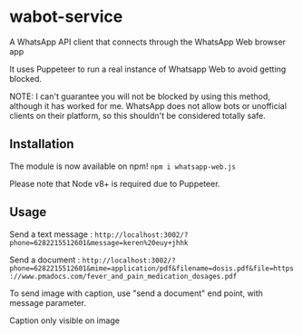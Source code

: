 # wabot-service
A WhatsApp API client that connects through the WhatsApp Web browser app

It uses Puppeteer to run a real instance of Whatsapp Web to avoid getting blocked.

NOTE: I can't guarantee you will not be blocked by using this method, although it has worked for me. WhatsApp does not allow bots or unofficial clients on their platform, so this shouldn't be considered totally safe.

## Installation
The module is now available on npm! `npm i whatsapp-web.js`

Please note that Node v8+ is required due to Puppeteer.

## Usage 
Send a text message :
`http://localhost:3002/?phone=6282215512601&message=keren%20euy+jhhk`

Send a document : 
`http://localhost:3002/?phone=6282215512601&mime=application/pdf&filename=dosis.pdf&file=https://www.pmadocs.com/fever_and_pain_medication_dosages.pdf`

To send image with caption, use "send a document" end point, with message parameter. 

Caption only visible on image
